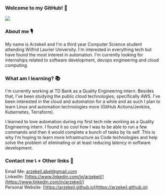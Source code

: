 <!-- introductions -->
### Welcome to my GitHub! 👋
![](https://komarev.com/ghpvc/?username=arzekeil&color=11999E&style=for-the-badge&label=Total+Visitors)

<!-- about me -->
### About me 🎙
My name is Arzekeil and I'm a third year Computer Science student attending Wilfrid Laurier University. I'm interested in everything tech but have found the most   interest in automation. I'm currently looking for internships related to software development, devops engineering and cloud computing.

### What am I learning? 📚
I'm currently working at TD Bank as a Quality Engineering intern. Besides that, I've been studying the public cloud technologies, specifically AWS. I've been interested in the cloud and automation for a while and as such I plan to learn Linux and automation technologies more (GitHub Actions/Jenkins, Kubernetes, Terraform).  
  
I learned to love automation during my first tech role working as a Quality Engineering intern. I found it so cool how I was to be able to run a few commands and then it would complete a bunch of tasks by its self. This is why I'm hoping to learn more Infrastructure as Code technologies and help solve the problem of eliminating or at least reducing latency in software development.  
  
### Contact me 📞 + Other links 🔗
Email Me: arzekeil.abel@gmail.com  
LinkedIn: [https://www.linkedin.com/in/arzekeil/](https://www.linkedin.com/in/arzekeil/)  
Personal Website: [https://arzekeil.github.io](https://arzekeil.github.io)
